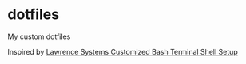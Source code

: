 # dotfiles

My custom dotfiles

Inspired by [Lawrence Systems Customized Bash Terminal Shell Setup](https://www.youtube.com/watch?v=rogn_4cQSHg)
